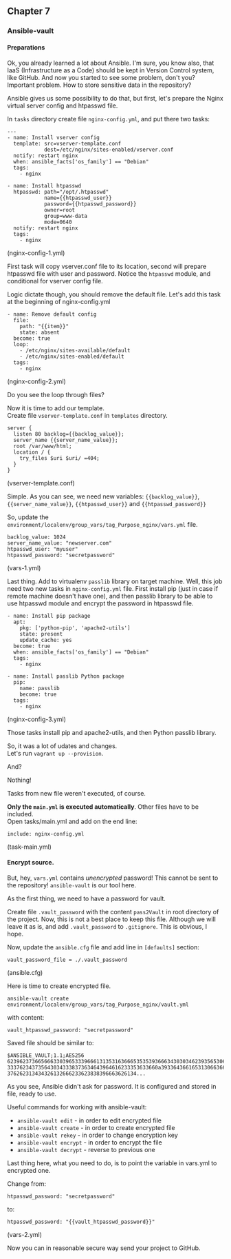 ## Chapter 7
### Ansible-vault

#### Preparations

Ok, you already learned a lot about Ansible. I'm sure, you know also, that
IaaS (Infrastructure as a Code) should be kept in Version Control system, like
GitHub. And now you started to see some problem, don't you? Important problem.
How to store sensitive data in the repository?

Ansible gives us some possibility to do that, but first, let's prepare the
Nginx virtual server config and htpasswd file.

In `tasks` directory create file `nginx-config.yml`, and put there two tasks:

```
---
- name: Install vserver config
  template: src=vserver-template.conf
            dest=/etc/nginx/sites-enabled/vserver.conf
  notify: restart nginx
  when: ansible_facts['os_family'] == "Debian"
  tags:
    - nginx

- name: Install htpasswd
  htpasswd: path="/opt/.htpasswd"
            name={{htpasswd_user}}
            password={{htpasswd_password}}
            owner=root
            group=www-data
            mode=0640
  notify: restart nginx
  tags:
    - nginx
```

(nginx-config-1.yml)

First task will copy vserver.conf file to its location, second will prepare
htpasswd file with user and password. Notice the `htpasswd` module, and
conditional for vserver config file.

Logic dictate though, you should remove the default file.
Let's add this task at the beginning of nginx-config.yml

```
- name: Remove default config
  file:
    path: "{{item}}"
    state: absent
  become: true
  loop:
    - /etc/nginx/sites-available/default
    - /etc/nginx/sites-enabled/default
  tags:
    - nginx
```

(nginx-config-2.yml)

Do you see the loop through files?

Now it is time to add our template.  
Create file `vserver-template.conf` in `templates` directory.

```
server {
  listen 80 backlog={{backlog_value}};
  server_name {{server_name_value}};
  root /var/www/html;
  location / {
    try_files $uri $uri/ =404;
  }
}
```

(vserver-template.conf)

Simple. As you can see, we need new variables: `{{backlog_value}}`,
`{{server_name_value}}`, `{{htpasswd_user}}` and `{{htpasswd_password}}`

So, update the `environment/localenv/group_vars/tag_Purpose_nginx/vars.yml`
file.

```
backlog_value: 1024
server_name_value: "newserver.com"
htpasswd_user: "myuser"
htpasswd_password: "secretpassword"
```

(vars-1.yml)

Last thing. Add to virtualenv `passlib` library on target machine. Well, this
job need two new tasks in `nginx-config.yml` file. First install pip (just in
case if remote machine doesn't have one), and then passlib library to be
able to use htpasswd module and encrypt the password in htpasswd file.

```
- name: Install pip package
  apt:
    pkg: ['python-pip', 'apache2-utils']
    state: present
    update_cache: yes
  become: true
  when: ansible_facts['os_family'] == "Debian"
  tags:
    - nginx

- name: Install passlib Python package
  pip:
    name: passlib
    become: true
  tags:
    - nginx
```

(nginx-config-3.yml)

Those tasks install pip and apache2-utils, and then Python passlib library.

So, it was a lot of udates and changes.  
Let's run `vagrant up --provision`.

And?

Nothing!

Tasks from new file weren't executed, of course.

__Only the `main.yml` is executed automatically__. Other files have to be
included.  
Open tasks/main.yml and add on the end line:

```
include: nginx-config.yml
```

(task-main.yml)

#### Encrypt source.

But, hey, `vars.yml` contains _unencrypted_ password! This cannot be sent to
the repository! `ansible-vault` is our tool here.

As the first thing, we need to have a password for vault.

Create file `.vault_password` with the content `pass2Vault` in root directory
of the project. Now, this is not a best place to keep this file. Although we
will leave it as is, and add `.vault_password` to `.gitignore`. This is
obvious, I hope.

Now, update the `ansible.cfg` file and add line in `[defaults]` section:

```
vault_password_file = ./.vault_password
```

(ansible.cfg)

Here is time to create encrypted file.

```
ansible-vault create environment/localenv/group_vars/tag_Purpose_nginx/vault.yml
```

with content:

```
vault_htpasswd_password: "secretpassword"
```

Saved file should be similar to:

```
$ANSIBLE_VAULT;1.1;AES256
62396237366566633039653339666131353163666535353936663430303462393565306330363362
3337623437356430343338373634643964616233353633660a393364366165313066366339636637
376262313434326132666233623838396663626134...
```

As you see, Ansible didn't ask for password. It is configured and stored in
file, ready to use.

Useful commands for working with ansible-vault:
* `ansible-vault edit` - in order to edit encrypted file
* `ansible-vault create` - in order to create encrypted file
* `ansible-vault rekey` - in order to change encryption key
* `ansible-vault encrypt` - in order to encrypt the file
* `ansible-vault decrypt` - reverse to previous one

Last thing here, what you need to do, is to point the variable in vars.yml to
encrypted one.

Change from:

```
htpasswd_password: "secretpassword"
```

to:

```
htpasswd_password: "{{vault_htpasswd_password}}"
```

(vars-2.yml)

Now you can in reasonable secure way send your project to GitHub.
